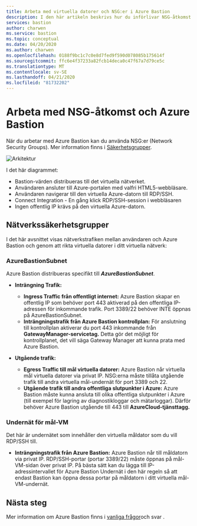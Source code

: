 ```yaml
---
title: Arbeta med virtuella datorer och NSG:er i Azure Bastion
description: I den här artikeln beskrivs hur du införlivar NSG-åtkomst med Azure Bastion
services: bastion
author: charwen
ms.service: bastion
ms.topic: conceptual
ms.date: 04/20/2020
ms.author: charwen
ms.openlocfilehash: 0188f9bc1c7c0e8d7fed9f590d078085b175614f
ms.sourcegitcommit: ffc6e4f37233a82fcb14deca0c47f67a7d79ce5c
ms.translationtype: MT
ms.contentlocale: sv-SE
ms.lasthandoff: 04/21/2020
ms.locfileid: "81732202"
---
```

# <a name="working-with-nsg-access-and-azure-bastion"></a>Arbeta med NSG-åtkomst och Azure Bastion

När du arbetar med Azure Bastion kan du använda NSG:er (Network Security Groups). Mer information finns i [Säkerhetsgrupper](../virtual-network/security-overview.md). 

![Arkitektur](./media/bastion-nsg/nsg-architecture.png)

I det här diagrammet:

* Bastion-värden distribueras till det virtuella nätverket.
* Användaren ansluter till Azure-portalen med valfri HTML5-webbläsare.
* Användaren navigerar till den virtuella Azure-datorn till RDP/SSH.
* Connect Integration - En gång klick RDP/SSH-session i webbläsaren
* Ingen offentlig IP krävs på den virtuella Azure-datorn.

## <a name="network-security-groups"></a><a name="nsg"></a>Nätverkssäkerhetsgrupper

I det här avsnittet visas nätverkstrafiken mellan användaren och Azure Bastion och genom att rikta virtuella datorer i ditt virtuella nätverk:

### <a name="azurebastionsubnet"></a><a name="apply"></a>AzureBastionSubnet

Azure Bastion distribueras specifikt till ***AzureBastionSubnet***.

* **Inträngning Trafik:**

   * **Ingress Traffic från offentligt internet:** Azure Bastion skapar en offentlig IP som behöver port 443 aktiverad på den offentliga IP-adressen för inkommande trafik. Port 3389/22 behöver INTE öppnas på AzureBastionSubnet.
   * **Inträngningstrafik från Azure Bastion kontrollplan:** För anslutning till kontrollplan aktiverar du port 443 inkommande från **GatewayManager-servicetag.** Detta gör det möjligt för kontrollplanet, det vill säga Gateway Manager att kunna prata med Azure Bastion.

* **Utgående trafik:**

   * **Egress Traffic till mål virtuella datorer:** Azure Bastion når virtuella mål virtuella datorer via privat IP. NSG:erna måste tillåta utgående trafik till andra virtuella mål-undernät för port 3389 och 22.
   * **Utgående trafik till andra offentliga slutpunkter i Azure:** Azure Bastion måste kunna ansluta till olika offentliga slutpunkter i Azure (till exempel för lagring av diagnostikloggar och mätarloggar). Därför behöver Azure Bastion utgående till 443 till **AzureCloud-tjänsttagg.**

### <a name="target-vm-subnet"></a>Undernät för mål-VM
Det här är undernätet som innehåller den virtuella måldator som du vill RDP/SSH till.

   * **Inträngningstrafik från Azure Bastion:** Azure Bastion når till måldatorn via privat IP. RDP/SSH-portar (portar 3389/22) måste öppnas på mål-VM-sidan över privat IP. På bästa sätt kan du lägga till IP-adressintervallet för Azure Bastion Undernät i den här regeln så att endast Bastion kan öppna dessa portar på måldatorn i ditt virtuella mål-VM-undernät.


## <a name="next-steps"></a>Nästa steg

Mer information om Azure Bastion finns i [vanliga frågor](bastion-faq.md)och svar .
